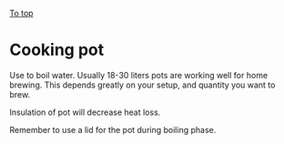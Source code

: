 [To top](#sub-content "top")
# Cooking pot
Use to boil water. Usually 18-30 liters pots are working well for home brewing.
This depends greatly on your setup, and quantity you want to brew.

Insulation of pot will decrease heat loss.

Remember to use a lid for the pot during boiling phase.
